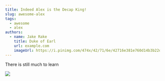 ```yaml
---
title: Indeed Alex is the Decap King!
slug: awesome-alex
tags:
  - awesome
  - alex
authors:
  - name: Jake Rake
    title: Duke of Earl
    url: example.com
    imageUrl: https://i.pinimg.com/474x/42/71/6e/42716e381e760d14b3b22d2abcdbea5f--baking-ideas-youtubers.jpg
---
```

There is still much to learn

![](/img/78472919-awesome-businessman-two-like-gesture-thumb-up.jpg)